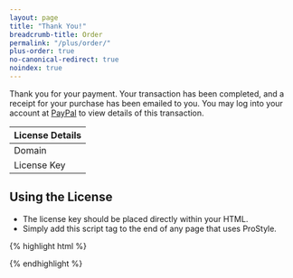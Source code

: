 ```yaml
---
layout: page
title: "Thank You!"
breadcrumb-title: Order
permalink: "/plus/order/"
plus-order: true
no-canonical-redirect: true
noindex: true
---
```


Thank you for your payment. Your transaction has been completed, and a receipt for your purchase has been emailed to you. You may log into your account at [PayPal](https://www.paypal.com/us) to view details of this transaction.

<table class="b60">
	<thead>
	<th colspan="2">License Details</th>
	</thead>
	<tbody>
	<tr><td>Domain</td><td><code><span id="txtDomain"></span></code></td></tr>
	<tr><td>License Key</td><td><code><span id="txtKey"></span></code></td></tr>
	</tbody>
</table>

## Using the License

* The license key should be placed directly within your HTML.
* Simply add this script tag to the end of any page that uses ProStyle.

{% highlight html %}
<script>
	ProStyle.plusLicense = 'your license key here';
</script>
{% endhighlight %} 

